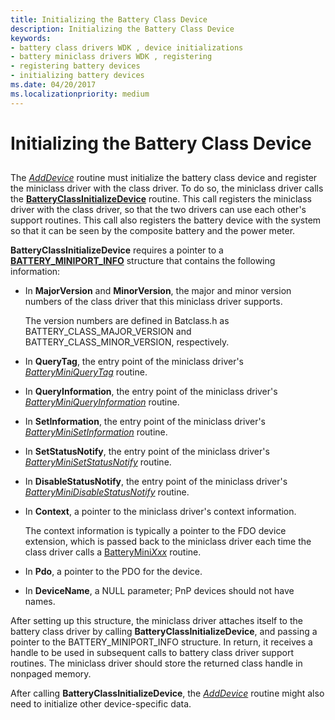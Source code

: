```yaml
---
title: Initializing the Battery Class Device
description: Initializing the Battery Class Device
keywords:
- battery class drivers WDK , device initializations
- battery miniclass drivers WDK , registering
- registering battery devices
- initializing battery devices
ms.date: 04/20/2017
ms.localizationpriority: medium
---
```


# Initializing the Battery Class Device


## <span id="ddk_initializing_the_battery_class_device_dg"></span><span id="DDK_INITIALIZING_THE_BATTERY_CLASS_DEVICE_DG"></span>


The [*AddDevice*](/windows-hardware/drivers/ddi/wdm/nc-wdm-driver_add_device) routine must initialize the battery class device and register the miniclass driver with the class driver. To do so, the miniclass driver calls the [**BatteryClassInitializeDevice**](/windows/win32/api/batclass/nf-batclass-batteryclassinitializedevice) routine. This call registers the miniclass driver with the class driver, so that the two drivers can use each other's support routines. This call also registers the battery device with the system so that it can be seen by the composite battery and the power meter.

**BatteryClassInitializeDevice** requires a pointer to a [**BATTERY\_MINIPORT\_INFO**](/windows/win32/api/batclass/ns-batclass-battery_miniport_info) structure that contains the following information:

-   In **MajorVersion** and **MinorVersion**, the major and minor version numbers of the class driver that this miniclass driver supports.

    The version numbers are defined in Batclass.h as BATTERY\_CLASS\_MAJOR\_VERSION and BATTERY\_CLASS\_MINOR\_VERSION, respectively.

-   In **QueryTag**, the entry point of the miniclass driver's [*BatteryMiniQueryTag*](/windows/win32/api/batclass/nc-batclass-bclass_query_tag_callback) routine.

-   In **QueryInformation**, the entry point of the miniclass driver's [*BatteryMiniQueryInformation*](/windows/win32/api/batclass/nc-batclass-bclass_query_information_callback) routine.

-   In **SetInformation**, the entry point of the miniclass driver's [*BatteryMiniSetInformation*](/windows/win32/api/batclass/nc-batclass-bclass_set_information_callback) routine.

-   In **SetStatusNotify**, the entry point of the miniclass driver's [*BatteryMiniSetStatusNotify*](/windows/win32/api/batclass/nc-batclass-bclass_set_status_notify_callback) routine.

-   In **DisableStatusNotify**, the entry point of the miniclass driver's [*BatteryMiniDisableStatusNotify*](/windows/win32/api/batclass/nc-batclass-bclass_disable_status_notify_callback) routine.

-   In **Context**, a pointer to the miniclass driver's context information.

    The context information is typically a pointer to the FDO device extension, which is passed back to the miniclass driver each time the class driver calls a [BatteryMini*Xxx*](/windows-hardware/drivers/ddi/_battery/) routine.

-   In **Pdo**, a pointer to the PDO for the device.

-   In **DeviceName**, a NULL parameter; PnP devices should not have names.

After setting up this structure, the miniclass driver attaches itself to the battery class driver by calling **BatteryClassInitializeDevice**, and passing a pointer to the BATTERY\_MINIPORT\_INFO structure. In return, it receives a handle to be used in subsequent calls to battery class driver support routines. The miniclass driver should store the returned class handle in nonpaged memory.

After calling **BatteryClassInitializeDevice**, the [*AddDevice*](/windows-hardware/drivers/ddi/wdm/nc-wdm-driver_add_device) routine might also need to initialize other device-specific data.

 

